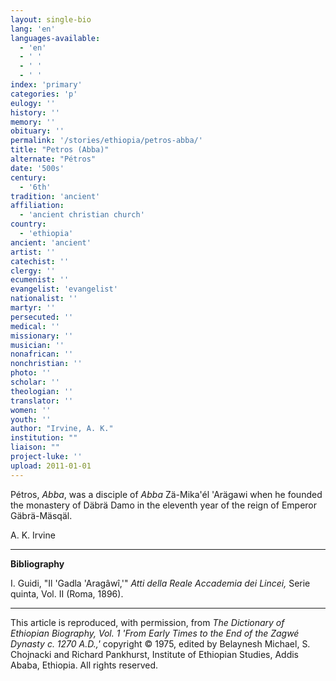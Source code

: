 ```yaml
---
layout: single-bio
lang: 'en'
languages-available:
  - 'en'
  - ' '
  - ' '
  - ' '
index: 'primary'
categories: 'p'
eulogy: ''
history: ''
memory: ''
obituary: ''
permalink: '/stories/ethiopia/petros-abba/'
title: "Petros (Abba)"
alternate: "Pétros"
date: '500s'
century:
  - '6th'
tradition: 'ancient'
affiliation:
  - 'ancient christian church'
country:
  - 'ethiopia'
ancient: 'ancient'
artist: ''
catechist: ''
clergy: ''
ecumenist: ''
evangelist: 'evangelist'
nationalist: ''
martyr: ''
persecuted: ''
medical: ''
missionary: ''
musician: ''
nonafrican: ''
nonchristian: ''
photo: ''
scholar: ''
theologian: ''
translator: ''
women: ''
youth: ''
author: "Irvine, A. K."
institution: ""
liaison: ""
project-luke: ''
upload: 2011-01-01
---
```




P&eacute;tros, *Abba*, was a disciple of *Abba* Zä-Mika'él 'Arägawi  when he founded the monastery of Däbrä Damo in the eleventh year of the reign of Emperor Gäbrä-Mäsqäl.

A. K. Irvine

---

**Bibliography**

I. Guidi, "Il 'Gadla 'Aragâwî,'" *Atti della Reale Accademia dei Lincei,* Serie quinta, Vol. II (Roma, 1896).

---

This article is reproduced, with permission, from *The Dictionary of Ethiopian Biography, Vol. 1 'From Early Times to the End of the Zagwé Dynasty c. 1270 A.D.,'* copyright &copy; 1975, edited by Belaynesh Michael, S. Chojnacki and Richard Pankhurst, Institute of Ethiopian Studies, Addis Ababa, Ethiopia.  All rights reserved.
